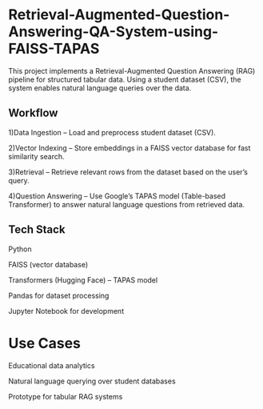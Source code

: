 # Retrieval-Augmented-Question-Answering-QA-System-using-FAISS-TAPAS
This project implements a Retrieval-Augmented Question Answering (RAG) pipeline for structured tabular data. Using a student dataset (CSV), the system enables natural language queries over the data.

## Workflow

1)Data Ingestion – Load and preprocess student dataset (CSV).

2)Vector Indexing – Store embeddings in a FAISS vector database for fast similarity search.

3)Retrieval – Retrieve relevant rows from the dataset based on the user’s query.

4)Question Answering – Use Google’s TAPAS model (Table-based Transformer) to answer natural language questions from retrieved data.

## Tech Stack

Python

FAISS (vector database)

Transformers (Hugging Face) – TAPAS model

Pandas for dataset processing

Jupyter Notebook for development



# Use Cases

Educational data analytics

Natural language querying over student databases

Prototype for tabular RAG systems
